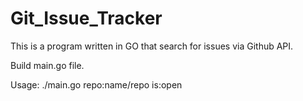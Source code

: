 # Git_Issue_Tracker

This is a program written in GO that search for issues via Github API.

Build main.go file.

Usage: ./main.go repo:name/repo is:open
